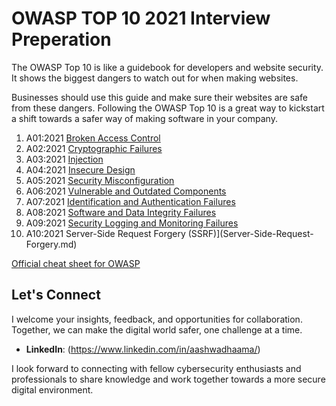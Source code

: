# OWASP TOP 10 2021 Interview Preperation 

The OWASP Top 10 is like a guidebook for developers and website security. It shows the biggest dangers to watch out for when making websites. 

Businesses should use this guide and make sure their websites are safe from these dangers. Following the OWASP Top 10 is a great way to kickstart a shift towards a safer way of making software in your company. 

1. A01:2021 [Broken Access Control](Broken-Access-Control.md)
2. A02:2021 [Cryptographic Failures](Cryptographic-Failures.md)
3. A03:2021 [Injection](Injection.md)
4. A04:2021 [Insecure Design](Insecure-Design.md)
5. A05:2021 [Security Misconfiguration](Security-Misconfiguration.md)
6. A06:2021 [Vulnerable and Outdated Components](Vulnerable-and-Outdated-Components.md)
7. A07:2021 [Identification and Authentication Failures](Identification-and-Authentication-Failures.md)
8. A08:2021 [Software and Data Integrity Failures](Software-and-Data-Integrity-Failures.md)
9. A09:2021 [Security Logging and Monitoring Failures](Security-Logging-and-Monitoring-Failures.md)
10. A10:2021 Server-Side Request Forgery (SSRF)](Server-Side-Request-Forgery.md)

[Official cheat sheet for OWASP](https://cheatsheetseries.owasp.org/IndexTopTen.html) 

## Let's Connect

I welcome your insights, feedback, and opportunities for collaboration. Together, we can make the digital world safer, one challenge at a time.

- **LinkedIn**: (https://www.linkedin.com/in/aashwadhaama/)

I look forward to connecting with fellow cybersecurity enthusiasts and professionals to share knowledge and work together towards a more secure digital environment.
